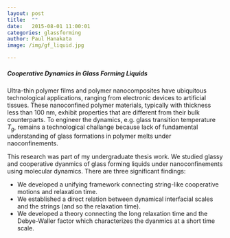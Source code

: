 ```yaml
---
layout: post
title:  ""
date:   2015-08-01 11:00:01
categories: glassforming
author: Paul Hanakata
image: /img/gf_liquid.jpg

---
```

##### Cooperative Dynamics in Glass Forming Liquids
Ultra-thin  polymer  films  and polymer nanocomposites have  ubiquitous  technological  applications,  ranging
from electronic devices to artificial tissues.  These nanoconfined polymer materials,  typically with thickness less than 100 nm,  exhibit properties that are different from  their  bulk  counterparts. To engineer the dynamics, e.g. glass transition temperature $T_g$, remains a technological challange because lack of fundamental understanding of glass formations in polymer melts under naoconfinements.  

This research was part of my undergraduate thesis work. We studied glassy and cooperative dyanmics of glass forming liquids under nanoconfinements using molecular dynamics. 
There are three significant findings:
* We developed a unifying framework connecting string-like cooperative motions and relaxation time. 
* We established a direct relation between dynamical interfacial scales and the strings (and so the relaxation time).
* We developed a theory connecting the long relaxation time and the Debye-Waller factor which characterizes the dyanmics at a short time scale.  

